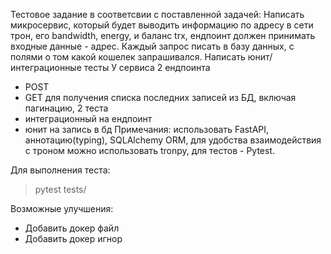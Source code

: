 Тестовое задание в соответсвии с поставленной задачей: 
Написать микросервис, который будет выводить информацию по адресу в сети трон, его bandwidth, energy, и баланс trx, ендпоинт должен принимать входные данные - адрес.
Каждый запрос писать в базу данных, с полями о том какой кошелек запрашивался.
Написать юнит/интеграционные тесты
У сервиса 2 ендпоинта
- POST
- GET для получения списка последних записей из БД, включая пагинацию,
2 теста
- интеграционный на ендпоинт
- юнит на запись в бд
Примечания: использовать FastAPI, аннотацию(typing), SQLAlchemy ORM, для удобства взаимодействия с троном можно использовать tronpy, для тестов - Pytest.

Для выполнения теста:
>pytest tests/
> 
Возможные улучшения:
- Добавить докер файл
- Добавить докер игнор
